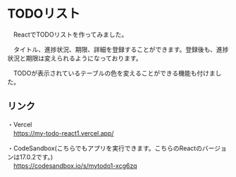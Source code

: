 # TODOリスト

　ReactでTODOリストを作ってみました。

　タイトル、進捗状況、期限、詳細を登録することができます。登録後も、進捗状況と期限は変えられるようになっております。  

　TODOが表示されているテーブルの色を変えることができる機能も付けました。
 
 
 
## リンク

・Vercel  
　https://my-todo-react1.vercel.app/

・CodeSandbox(こちらでもアプリを実行できます。こちらのReactのバージョンは17.0.2です。)  
  　https://codesandbox.io/s/mytodo1-xcg6zq

